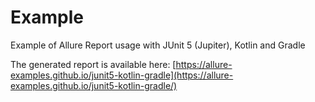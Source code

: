 # Example

Example of Allure Report usage with JUnit 5 (Jupiter), Kotlin and Gradle

The generated report is available here: [https://allure-examples.github.io/junit5-kotlin-gradle](https://allure-examples.github.io/junit5-kotlin-gradle/)


